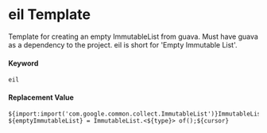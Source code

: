 # eil Template
Template for creating an empty ImmutableList from guava.  Must have guava as a dependency to the project. eil is short for 'Empty Immutable List'.

#### Keyword
```
eil
```

#### Replacement Value
```
${import:import('com.google.common.collect.ImmutableList')}ImmutableList<${type}> ${emptyImmutableList} = ImmutableList.<${type}> of();${cursor}
```

